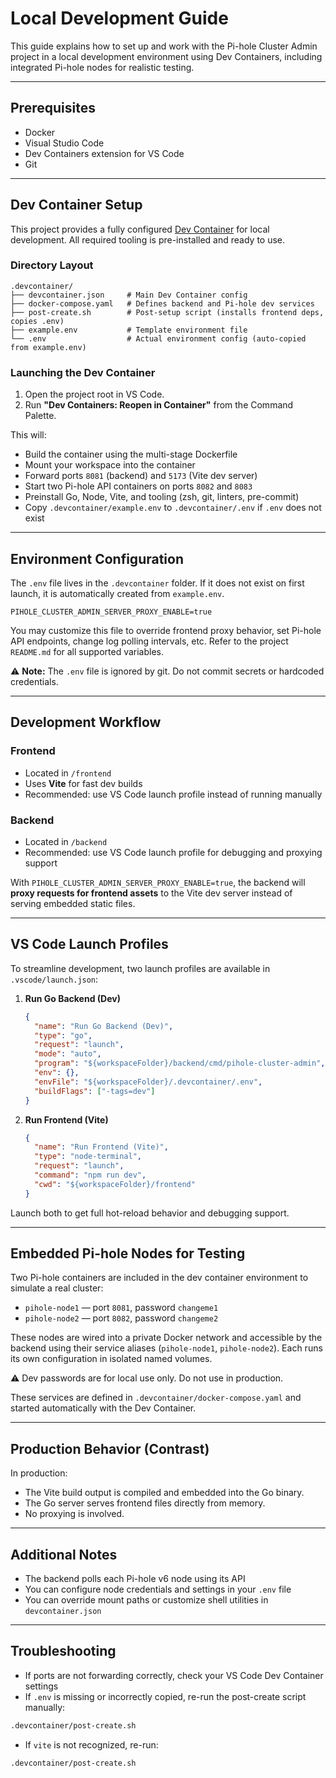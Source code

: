 # Local Development Guide

This guide explains how to set up and work with the Pi-hole Cluster Admin project in a local development environment using Dev Containers, including integrated Pi-hole nodes for realistic testing.

---

## Prerequisites

* Docker
* Visual Studio Code
* Dev Containers extension for VS Code
* Git

---

## Dev Container Setup

This project provides a fully configured [Dev Container](https://containers.dev/) for local development. All required tooling is pre-installed and ready to use.

### Directory Layout

```
.devcontainer/
├── devcontainer.json     # Main Dev Container config
├── docker-compose.yaml   # Defines backend and Pi-hole dev services
├── post-create.sh        # Post-setup script (installs frontend deps, copies .env)
├── example.env           # Template environment file
└── .env                  # Actual environment config (auto-copied from example.env)
```

### Launching the Dev Container

1. Open the project root in VS Code.
2. Run **"Dev Containers: Reopen in Container"** from the Command Palette.

This will:

* Build the container using the multi-stage Dockerfile
* Mount your workspace into the container
* Forward ports `8081` (backend) and `5173` (Vite dev server)
* Start two Pi-hole API containers on ports `8082` and `8083`
* Preinstall Go, Node, Vite, and tooling (zsh, git, linters, pre-commit)
* Copy `.devcontainer/example.env` to `.devcontainer/.env` if `.env` does not exist

---

## Environment Configuration

The `.env` file lives in the `.devcontainer` folder. If it does not exist on first launch, it is automatically created from `example.env`.

```dotenv
PIHOLE_CLUSTER_ADMIN_SERVER_PROXY_ENABLE=true
```

You may customize this file to override frontend proxy behavior, set Pi-hole API endpoints, change log polling intervals, etc. Refer to the project `README.md` for all supported variables.

⚠️ **Note:** The `.env` file is ignored by git. Do not commit secrets or hardcoded credentials.

---

## Development Workflow

### Frontend

* Located in `/frontend`
* Uses **Vite** for fast dev builds
* Recommended: use VS Code launch profile instead of running manually

### Backend

* Located in `/backend`
* Recommended: use VS Code launch profile for debugging and proxying support

With `PIHOLE_CLUSTER_ADMIN_SERVER_PROXY_ENABLE=true`, the backend will **proxy requests for frontend assets** to the Vite dev server instead of serving embedded static files.

---

## VS Code Launch Profiles

To streamline development, two launch profiles are available in `.vscode/launch.json`:

1. **Run Go Backend (Dev)**

   ```json
   {
     "name": "Run Go Backend (Dev)",
     "type": "go",
     "request": "launch",
     "mode": "auto",
     "program": "${workspaceFolder}/backend/cmd/pihole-cluster-admin",
     "env": {},
     "envFile": "${workspaceFolder}/.devcontainer/.env",
     "buildFlags": ["-tags=dev"]
   }
   ```

2. **Run Frontend (Vite)**

   ```json
   {
     "name": "Run Frontend (Vite)",
     "type": "node-terminal",
     "request": "launch",
     "command": "npm run dev",
     "cwd": "${workspaceFolder}/frontend"
   }
   ```

Launch both to get full hot-reload behavior and debugging support.

---

## Embedded Pi-hole Nodes for Testing

Two Pi-hole containers are included in the dev container environment to simulate a real cluster:

* `pihole-node1` — port `8081`, password `changeme1`
* `pihole-node2` — port `8082`, password `changeme2`

These nodes are wired into a private Docker network and accessible by the backend using their service aliases (`pihole-node1`, `pihole-node2`). Each runs its own configuration in isolated named volumes.

⚠️ Dev passwords are for local use only. Do not use in production.

These services are defined in `.devcontainer/docker-compose.yaml` and started automatically with the Dev Container.

---

## Production Behavior (Contrast)

In production:

* The Vite build output is compiled and embedded into the Go binary.
* The Go server serves frontend files directly from memory.
* No proxying is involved.

---

## Additional Notes

* The backend polls each Pi-hole v6 node using its API
* You can configure node credentials and settings in your `.env` file
* You can override mount paths or customize shell utilities in `devcontainer.json`

---

## Troubleshooting

* If ports are not forwarding correctly, check your VS Code Dev Container settings
* If `.env` is missing or incorrectly copied, re-run the post-create script manually:

```bash
.devcontainer/post-create.sh
```

* If `vite` is not recognized, re-run:

```bash
.devcontainer/post-create.sh
```
